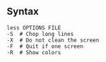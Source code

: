 ---
---

## Syntax

```shell
less OPTIONS FILE
-S  # Chop long lines
-X  # Do not clean the screen
-F  # Quit if one screen
-R  # Show colors
```
